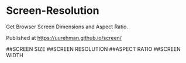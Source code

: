 # Screen-Resolution
Get Browser Screen Dimensions and Aspect Ratio.

Published at https://uurehman.github.io/screen/ 

##SCREEN SIZE
##SCREEN RESOLUTION
##ASPECT RATIO
##SCREEN WIDTH

